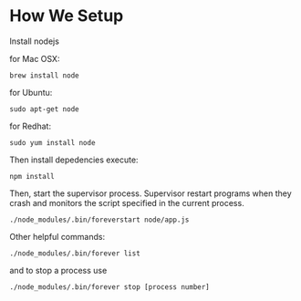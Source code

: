 How We Setup
============

Install nodejs

for Mac OSX:

`brew install node`

for Ubuntu:

`sudo apt-get node`

for Redhat:

`sudo yum install node`


Then install depedencies execute:

`npm install`


Then, start the supervisor process.  Supervisor restart programs when they crash and monitors the script specified in the current process.

`./node_modules/.bin/foreverstart node/app.js`

Other helpful commands:

`./node_modules/.bin/forever list`

and to stop a process use 

`./node_modules/.bin/forever stop [process number]`
